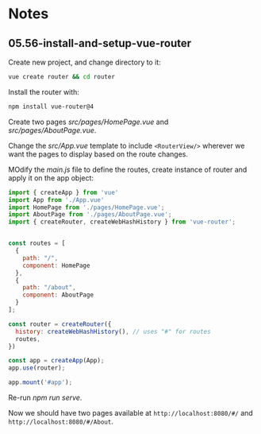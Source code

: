 # Notes

## 05.56-install-and-setup-vue-router

Create new project, and change directory to it:

```sh
vue create router && cd router
```

Install the router with:

```sh
npm install vue-router@4
```

Create two pages _src/pages/HomePage.vue_ and _src/pages/AboutPage.vue_.

Change the _src/App.vue_ template to include `<RouterView/>` wherever we want the pages to display based on the route changes.

MOdify the _main.js_ file to define the routes, create instance of router and apply it on the app object:

```js
import { createApp } from 'vue'
import App from './App.vue'
import HomePage from './pages/HomePage.vue';
import AboutPage from './pages/AboutPage.vue';
import { createRouter, createWebHashHistory } from 'vue-router';


const routes = [
  {
    path: "/",
    component: HomePage
  },
  {
    path: "/about",
    component: AboutPage
  }
];

const router = createRouter({
  history: createWebHashHistory(), // uses "#" for routes
  routes,
})

const app = createApp(App);
app.use(router);

app.mount('#app');
```

Re-run _npm run serve_.

Now we should have two pages available at `http://localhost:8080/#/` and `http://localhost:8080/#/About`.
